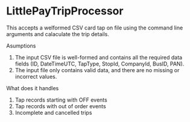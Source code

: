 # LittlePayTripProcessor

This accepts a welformed CSV card tap on file using the command line arguments and calaculate the trip details.

Asumptions
1. The input CSV file is well-formed and contains all the required data fields (ID, DateTimeUTC, TapType, StopId, CompanyId, BusID, PAN).
2. The input file only contains valid data, and there are no missing or incorrect values.

What does it handles
1. Tap records starting with OFF events
2. Tap records with out of order events
3. Incomplete and cancelled trips
